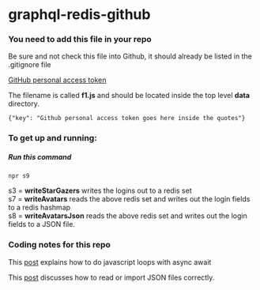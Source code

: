 # graphql-redis-github

### You need to add this file in your repo

Be sure and not check this file into Github, it should already
be listed in the .gitignore file

[ GitHub personal access token ](https://help.github.com/articles/creating-a-personal-access-token-for-the-command-line/)

The filename is called **f1.js** and should be located inside the
top level **data** directory.

```
{"key": "Github personal access token goes here inside the quotes"}
```

### To get up and running:

##### Run this command

```
npr s9
```

s3 = **writeStarGazers** writes the logins out to a redis set  
s7 = **writeAvatars** reads the above redis set and writes out the login fields
to a redis hashmap  
s8 = **writeAvatarsJson** reads the above redis set and writes out the login fields
to a JSON file.  

### Coding notes for this repo

This
[post](https://blog.lavrton.com/javascript-loops-how-to-handle-async-await-6252dd3c795)
explains how to do javascript loops with async await

This
[post](https://goenning.net/2016/04/14/stop-reading-json-files-with-require/) discusses how to read or import JSON files correctly.

